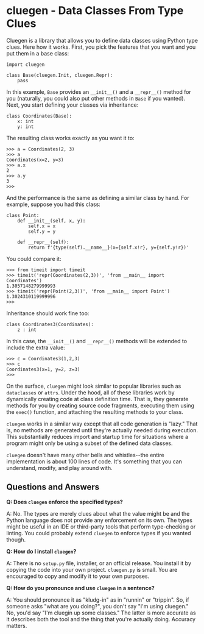 # cluegen - Data Classes From Type Clues

Cluegen is a library that allows you to define data classes using
Python type clues. Here how it works. First, you pick the features
that you want and you put them in a base class:

    import cluegen

    class Base(cluegen.Init, cluegen.Repr):
        pass

In this example, `Base` provides an `__init__()` and a `__repr__()`
method for you (naturally, you could also put other methods in
`Base` if you wanted). Next, you start defining your classes via
inheritance:

    class Coordinates(Base):
        x: int
        y: int

The resulting class works exactly as you want it to:

    >>> a = Coordinates(2, 3)
    >>> a
    Coordinates(x=2, y=3)
    >>> a.x
    2
    >>> a.y
    3
    >>> 

And the performance is the same as defining a similar class by hand.
For example, suppose you had this class:

    class Point:
        def __init__(self, x, y):
            self.x = x
            self.y = y

        def __repr__(self):
            return f'{type(self).__name__}(x={self.x!r}, y={self.y!r})'

You could compare it:

    >>> from timeit import timeit
    >>> timeit('repr(Coordinates(2,3))', 'from __main__ import Coordinates')
    1.3057148279999993
    >>> timeit('repr(Point(2,3))', 'from __main__ import Point')
    1.3024310119999996
    >>> 

Inheritance should work fine too:

    class Coordinates3(Coordinates):
        z : int

In this case, the `__init__()` and `__repr__()` methods will be extended
to include the extra value:

    >>> c = Coordinates3(1,2,3)
    >>> c
    Coordinates3(x=1, y=2, z=3)
    >>> 

On the surface, `cluegen` might look similar to popular libraries such
as `dataclasses` or `attrs`.  Under the hood, all of these libraries work by
dynamically creating code at class definition time.  That is, they
generate methods for you by creating source code fragments, executing
them using the `exec()` function, and attaching the resulting methods
to your class.

`cluegen` works in a similar way except that all code generation is
"lazy."  That is, no methods are generated until they're actually
needed during execution.  This substantially reduces import and startup
time for situations where a program might only be using a subset of the
defined data classes.

`cluegen` doesn't have many other bells and whistles--the entire
implementation is about 100 lines of code.  It's something that you
can understand, modify, and play around with.

## Questions and Answers

**Q: Does `cluegen` enforce the specified types?**

A: No. The types are merely clues about what the value might be
and the Python language does not provide any enforcement on its own.
The types might be useful in an IDE or third-party tools that
perform type-checking or linting.  You could probably extend `cluegen`
to enforce types if you wanted though.

**Q: How do I install `cluegen`?**

A: There is no `setup.py` file, installer, or an official release. You
install it by copying the code into your own project. `cluegen.py` is
small. You are encouraged to copy and modify it to your own purposes.

**Q: How do you pronounce and use `cluegen` in a sentence?**

A: You should pronounce it as "kludg-in" as in "runnin" or "trippin".
So, if someone asks "what are you doing?", you don't say "I'm using
cluegen."  No, you'd say "I'm cluegin up some classes."  The latter is
more accurate as it describes both the tool and the thing that you're
actually doing.  Accuracy matters.



        
